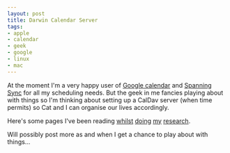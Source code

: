 ```yaml
---
layout: post
title: Darwin Calendar Server
tags:
- apple
- calendar
- geek
- google
- linux
- mac
---
```


At the moment I'm a very happy user of [Google calendar](http://www.google.com/calendar) and
[Spanning Sync](http://www.spanningsync.com/) for all my scheduling needs. But the geek in me fancies
playing about with things so I'm thinking about setting up a CalDav server (when time permits) so Cat
and I can organise our lives accordingly.

Here's some pages I've been reading [whilst](http://trac.macosforge.org/projects/calendarserver)
[doing](http://blogs.ittoolbox.com/emergingtech/macsploitation/archives/who-needs-leopard-server-calendar-server-on-linux-19982)
[my](http://www.mail-archive.com/calendarserver-users@lists.macosforge.org/msg00195/LinuxBuildAndRun-DarwinCalendarServer)
[research](http://sicem.biz/personal/erny/dcs).

Will possibly post more as and when I get a chance to play about with things...
